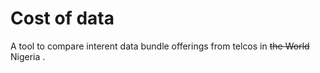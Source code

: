 # Cost of data
A tool to compare interent data bundle offerings from telcos in ~~the World~~ Nigeria .